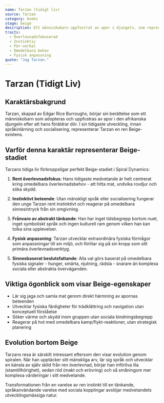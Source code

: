 ```yaml
---
name: Tarzan (tidigt liv)
source: Tarzan
category: books
stage: beige
description: Ett människobarn uppfostrat av apor i djungeln, som representerar ren överlevnadsinstinkt och anpassning till den naturliga miljön.
traits:
  - Överlevnadsfokuserad
  - Instinktiv
  - För-verbal
  - Omedelbara behov
  - Fysisk anpassning
quote: "Jag Tarzan."
---
```


# Tarzan (Tidigt Liv)

## Karaktärsbakgrund

Tarzan, skapad av Edgar Rice Burroughs, börjar sin berättelse som ett människobarn som adopteras och uppfostras av apor i den afrikanska djungeln efter att hans föräldrar dör. I sin tidigaste utveckling, innan språkinlärning och socialisering, representerar Tarzan en ren Beige-existens.

## Varför denna karaktär representerar Beige-stadiet

Tarzans tidiga liv förkroppsligar perfekt Beige-stadiet i Spiral Dynamics:

1. **Rent överlevnadsfokus**: Hans tidigaste medvetande är helt centrerat kring omedelbara överlevnadsbehov - att hitta mat, undvika rovdjur och söka skydd.

2. **Instinktivt beteende**: Utan mänskligt språk eller socialisering fungerar den unge Tarzan rent instinktivt och reagerar på omedelbara sinnesintryck från sin omgivning.

3. **Frånvaro av abstrakt tänkande**: Han har inget tidsbegrepp bortom nuet, inget symboliskt språk och ingen kulturell ram genom vilken han kan tolka sina upplevelser.

4. **Fysisk anpassning**: Tarzan utvecklar extraordinära fysiska förmågor som anpassningar till sin miljö, och förlitar sig på sin kropp som sitt primära överlevnadsverktyg.

5. **Sinnesbaserat beslutsfattande**: Alla val görs baserat på omedelbara fysiska signaler - hunger, smärta, njutning, rädsla - snarare än komplexa sociala eller abstrakta överväganden.

## Viktiga ögonblick som visar Beige-egenskaper

- Lär sig jaga och samla mat genom direkt härmning av apornas beteenden
- Utvecklar fysiska färdigheter för trädklättring och navigation utan konceptuell förståelse
- Söker värme och skydd inom gruppen utan sociala bindningsbegrepp
- Reagerar på hot med omedelbara kamp/flykt-reaktioner, utan strategisk planering

## Evolution bortom Beige

Tarzans resa är särskilt intressant eftersom den visar evolution genom spiralen. När han upptäcker sitt mänskliga arv, lär sig språk och utvecklar en känsla av själv skild från ren överlevnad, börjar han införliva lila (stamtillhörighet), sedan röd (makt och erövring) och så småningom mer komplexa värderingar i sitt medvetande.

Transformationen från en varelse av ren instinkt till en tänkande, språkanvändande varelse med sociala kopplingar avslöjar medvetandets utvecklingsmässiga natur.

